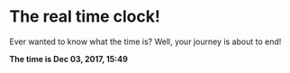 # The real time clock!

Ever wanted to know what the time is? Well, your journey is about to end!

**The time is Dec 03, 2017, 15:49**
